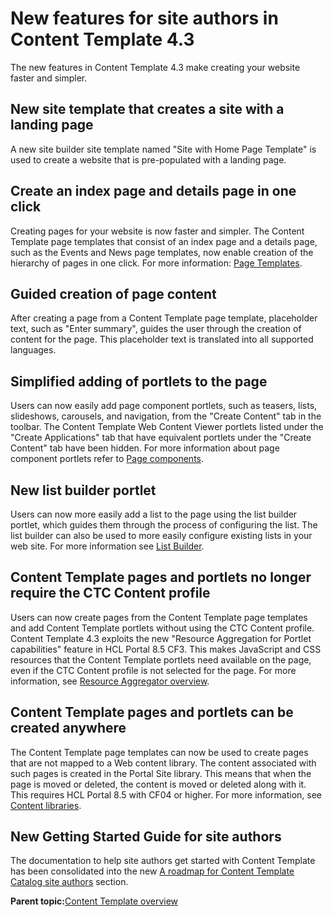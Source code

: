 # New features for site authors in Content Template 4.3

The new features in Content Template 4.3 make creating your website faster and simpler.

## New site template that creates a site with a landing page

A new site builder site template named "Site with Home Page Template" is used to create a website that is pre-populated with a landing page.

## Create an index page and details page in one click

Creating pages for your website is now faster and simpler. The Content Template page templates that consist of an index page and a details page, such as the Events and News page templates, now enable creation of the hierarchy of pages in one click. For more information: [Page Templates](ctc-assets-page-templates.md).

## Guided creation of page content

After creating a page from a Content Template page template, placeholder text, such as "Enter summary", guides the user through the creation of content for the page. This placeholder text is translated into all supported languages.

## Simplified adding of portlets to the page

Users can now easily add page component portlets, such as teasers, lists, slideshows, carousels, and navigation, from the "Create Content" tab in the toolbar. The Content Template Web Content Viewer portlets listed under the "Create Applications" tab that have equivalent portlets under the "Create Content" tab have been hidden. For more information about page component portlets refer to [Page components](ctc-portlet-types.md).

## New list builder portlet

Users can now more easily add a list to the page using the list builder portlet, which guides them through the process of configuring the list. The list builder can also be used to more easily configure existing lists in your web site. For more information see [List Builder](ctc-portlet-list-builder.md).

## Content Template pages and portlets no longer require the CTC Content profile

Users can now create pages from the Content Template page templates and add Content Template portlets without using the CTC Content profile. Content Template 4.3 exploits the new "Resource Aggregation for Portlet capabilities" feature in HCL Portal 8.5 CF3. This makes JavaScript and CSS resources that the Content Template portlets need available on the page, even if the CTC Content profile is not selected for the page. For more information, see [Resource Aggregator overview](../dev-theme/themeopt_reso_agg.md).

## Content Template pages and portlets can be created anywhere

The Content Template page templates can now be used to create pages that are not mapped to a Web content library. The content associated with such pages is created in the Portal Site library. This means that when the page is moved or deleted, the content is moved or deleted along with it. This requires HCL Portal 8.5 with CF04 or higher. For more information, see [Content libraries](../site/site_libraries.md).

## New Getting Started Guide for site authors

The documentation to help site authors get started with Content Template has been consolidated into the new [A roadmap for Content Template Catalog site authors](ctc_gs_authors.md) section.

**Parent topic:**[Content Template overview](../ctc/ctc_overview.md)

